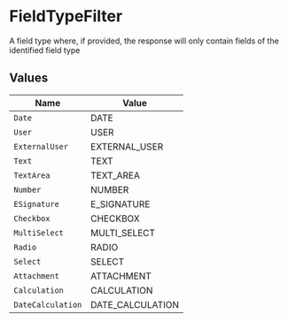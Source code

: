 # FieldTypeFilter

A field type where, if provided, the response will only contain fields of the identified field type


## Values

| Name              | Value             |
| ----------------- | ----------------- |
| `Date`            | DATE              |
| `User`            | USER              |
| `ExternalUser`    | EXTERNAL_USER     |
| `Text`            | TEXT              |
| `TextArea`        | TEXT_AREA         |
| `Number`          | NUMBER            |
| `ESignature`      | E_SIGNATURE       |
| `Checkbox`        | CHECKBOX          |
| `MultiSelect`     | MULTI_SELECT      |
| `Radio`           | RADIO             |
| `Select`          | SELECT            |
| `Attachment`      | ATTACHMENT        |
| `Calculation`     | CALCULATION       |
| `DateCalculation` | DATE_CALCULATION  |